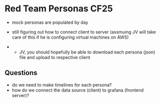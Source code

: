 # Red Team Personas CF25

- mock personas are populated by day

- still figuring out how to connect client to server (assmuing JV will take care of this if he is configuring virtual machines on AWS)
- - JV, you should hopefully be able to download each persona (json) file and upload to respective client

## Questions

- do we need to make timelines for each persona?
- how do we connect the data source (client) to grafana (frontend server)?
